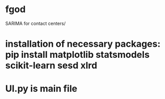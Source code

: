 # fgod
SARIMA for contact centers/
# installation of necessary packages: pip install matplotlib statsmodels scikit-learn sesd xlrd
# UI.py is main file 
